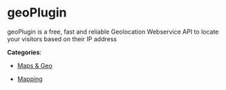 # geoPlugin

geoPlugin is a free, fast and reliable Geolocation Webservice API to locate your visitors based on their IP address

**Categories**:

- [Maps & Geo](https://github/apis-list/apis-list#maps-and-geo)

- [Mapping](https://github/apis-list/apis-list#mapping)



